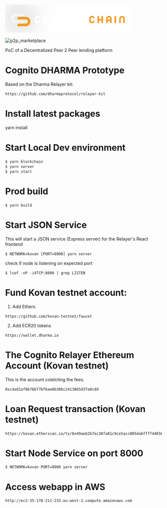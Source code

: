 ![Dharma Relayer Kit](public/Logo-Horizontal.png)

![p2p_marketplace](public/)

PoC of a Decentralized Peer 2 Peer lending platform


# Cognito DHARMA Prototype
Based on the Dharma Relayer kit:
```
https://github.com/dharmaprotocol/relayer-kit
```
# Install latest packages
yarn install

# Start Local Dev environment
```
$ yarn blockchain
$ yarn server
$ yarn start
```

# Prod build
```
$ yarn build
```

# Start JSON Service
This will start a JSON service (Express server) for the Relayer's React frontend
```
$ NETWORK=kovan [PORT=8000] yarn server
```

check if node is listening on expected port
```
$ lsof -nP -i4TCP:8000 | grep LISTEN
```

# Fund Kovan testnet account:

1. Add Ethers
```
https://github.com/kovan-testnet/faucet
```
2. Add ECR20 tokens
```
https://wallet.dharma.io
```


# The Cognito Relayer Ethereum Account (Kovan testnet)
This is the account colelcting the fees.
```
0xcdad1af8b76b77bf6ae0b30bc2413865d3fa0cdd
```


# Loan Request transaction (Kovan testnet)
```
https://kovan.etherscan.io/tx/0x49aeb2b7ec38fa81c9ce5acc005dabffff446566b0cbe4cc9a9ebd3e0fae9985
```


# Start Node Service on port 8000
```
$ NETWORK=kovan PORT=8000 yarn server
```

#  Access webapp in AWS
```
http://ec2-35-178-211-233.eu-west-2.compute.amazonaws.com
```


